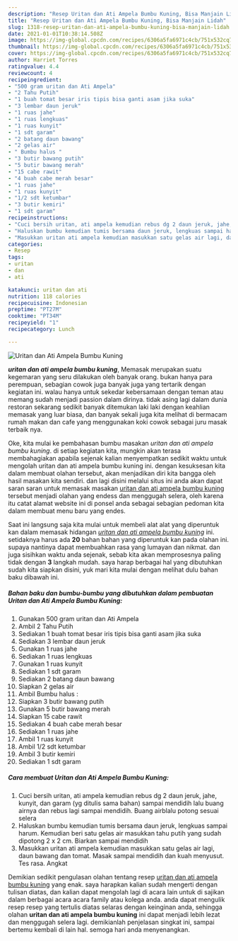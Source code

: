 ```yaml
---
description: "Resep Uritan dan Ati Ampela Bumbu Kuning, Bisa Manjain Lidah"
title: "Resep Uritan dan Ati Ampela Bumbu Kuning, Bisa Manjain Lidah"
slug: 1318-resep-uritan-dan-ati-ampela-bumbu-kuning-bisa-manjain-lidah
date: 2021-01-01T10:38:14.508Z
image: https://img-global.cpcdn.com/recipes/6306a5fa6971c4cb/751x532cq70/uritan-dan-ati-ampela-bumbu-kuning-foto-resep-utama.jpg
thumbnail: https://img-global.cpcdn.com/recipes/6306a5fa6971c4cb/751x532cq70/uritan-dan-ati-ampela-bumbu-kuning-foto-resep-utama.jpg
cover: https://img-global.cpcdn.com/recipes/6306a5fa6971c4cb/751x532cq70/uritan-dan-ati-ampela-bumbu-kuning-foto-resep-utama.jpg
author: Harriet Torres
ratingvalue: 4.4
reviewcount: 4
recipeingredient:
- "500 gram uritan dan Ati Ampela"
- "2 Tahu Putih"
- "1 buah tomat besar iris tipis bisa ganti asam jika suka"
- "3 lembar daun jeruk"
- "1 ruas jahe"
- "1 ruas lengkuas"
- "1 ruas kunyit"
- "1 sdt garam"
- "2 batang daun bawang"
- "2 gelas air"
- " Bumbu halus "
- "3 butir bawang putih"
- "5 butir bawang merah"
- "15 cabe rawit"
- "4 buah cabe merah besar"
- "1 ruas jahe"
- "1 ruas kunyit"
- "1/2 sdt ketumbar"
- "3 butir kemiri"
- "1 sdt garam"
recipeinstructions:
- "Cuci bersih uritan, ati ampela kemudian rebus dg 2 daun jeruk, jahe, kunyit, dan garam (yg ditulis sama bahan) sampai mendidih lalu buang airnya dan rebus lagi sampai mendidih. Buang airblalu potong sesuai selera"
- "Haluskan bumbu kemudian tumis bersama daun jeruk, lengkuas sampai harum. Kemudian beri satu gelas air masukkan tahu putih yang sudah dipotong 2 x 2 cm. Biarkan sampai mendidih"
- "Masukkan uritan ati ampela kemudian masukkan satu gelas air lagi, daun bawang dan tomat. Masak sampai mendidih dan kuah menyusut. Tes rasa. Angkat"
categories:
- Resep
tags:
- uritan
- dan
- ati

katakunci: uritan dan ati 
nutrition: 118 calories
recipecuisine: Indonesian
preptime: "PT27M"
cooktime: "PT34M"
recipeyield: "1"
recipecategory: Lunch

---
```



![Uritan dan Ati Ampela Bumbu Kuning](https://img-global.cpcdn.com/recipes/6306a5fa6971c4cb/751x532cq70/uritan-dan-ati-ampela-bumbu-kuning-foto-resep-utama.jpg)

<b><i>uritan dan ati ampela bumbu kuning</i></b>, Memasak merupakan suatu kegemaran yang seru dilakukan oleh banyak orang. bukan hanya para perempuan, sebagian cowok juga banyak juga yang tertarik dengan kegiatan ini. walau hanya untuk sekedar kebersamaan dengan teman atau memang sudah menjadi passion dalam dirinya. tidak asing lagi dalam dunia restoran sekarang sedikit banyak ditemukan laki laki dengan keahlian memasak yang luar biasa, dan banyak sekali juga kita melihat di bermacam rumah makan dan cafe yang menggunakan koki cowok sebagai juru masak terbaik nya.

Oke, kita mulai ke pembahasan bumbu masakan <i>uritan dan ati ampela bumbu kuning</i>. di setiap kegiatan kita, mungkin akan terasa membahagiakan apabila sejenak kalian menyempatkan sedikit waktu untuk mengolah uritan dan ati ampela bumbu kuning ini. dengan kesuksesan kita dalam membuat olahan tersebut, akan menjadikan diri kita bangga oleh hasil masakan kita sendiri. dan lagi disini melalui situs ini anda akan dapat saran saran untuk memasak masakan <u>uritan dan ati ampela bumbu kuning</u> tersebut menjadi olahan yang endess dan menggugah selera, oleh karena itu catat alamat website ini di ponsel anda sebagai sebagian pedoman kita dalam membuat menu baru yang endes.




Saat ini langsung saja kita mulai untuk membeli alat alat yang diperuntuk kan dalam memasak hidangan <u><i>uritan dan ati ampela bumbu kuning</i></u> ini. setidaknya harus ada <b>20</b> bahan bahan yang diperuntuk kan pada olahan ini. supaya nantinya dapat membuahkan rasa yang lumayan dan nikmat. dan juga sisihkan waktu anda sejenak, sebab kita akan memprosesnya paling tidak dengan <b>3</b> langkah mudah. saya harap berbagai hal yang dibutuhkan sudah kita siapkan disini, yuk mari kita mulai dengan melihat dulu bahan baku dibawah ini.

<!--inarticleads1-->

##### Bahan baku dan bumbu-bumbu yang dibutuhkan dalam pembuatan Uritan dan Ati Ampela Bumbu Kuning:

1. Gunakan 500 gram uritan dan Ati Ampela
1. Ambil 2 Tahu Putih
1. Sediakan 1 buah tomat besar iris tipis bisa ganti asam jika suka
1. Sediakan 3 lembar daun jeruk
1. Gunakan 1 ruas jahe
1. Sediakan 1 ruas lengkuas
1. Gunakan 1 ruas kunyit
1. Sediakan 1 sdt garam
1. Sediakan 2 batang daun bawang
1. Siapkan 2 gelas air
1. Ambil  Bumbu halus :
1. Siapkan 3 butir bawang putih
1. Gunakan 5 butir bawang merah
1. Siapkan 15 cabe rawit
1. Sediakan 4 buah cabe merah besar
1. Sediakan 1 ruas jahe
1. Ambil 1 ruas kunyit
1. Ambil 1/2 sdt ketumbar
1. Ambil 3 butir kemiri
1. Sediakan 1 sdt garam




<!--inarticleads2-->

##### Cara membuat Uritan dan Ati Ampela Bumbu Kuning:

1. Cuci bersih uritan, ati ampela kemudian rebus dg 2 daun jeruk, jahe, kunyit, dan garam (yg ditulis sama bahan) sampai mendidih lalu buang airnya dan rebus lagi sampai mendidih. Buang airblalu potong sesuai selera
1. Haluskan bumbu kemudian tumis bersama daun jeruk, lengkuas sampai harum. Kemudian beri satu gelas air masukkan tahu putih yang sudah dipotong 2 x 2 cm. Biarkan sampai mendidih
1. Masukkan uritan ati ampela kemudian masukkan satu gelas air lagi, daun bawang dan tomat. Masak sampai mendidih dan kuah menyusut. Tes rasa. Angkat




Demikian sedikit pengulasan olahan tentang resep <u>uritan dan ati ampela bumbu kuning</u> yang enak. saya harapkan kalian sudah mengerti dengan tulisan diatas, dan kalian dapat mengolah lagi di acara lain untuk di sajikan dalam berbagai acara acara family atau kolega anda. anda dapat mengulik resep resep yang tertulis diatas selaras dengan keinginan anda, sehingga olahan <b>uritan dan ati ampela bumbu kuning</b> ini dapat menjadi lebih lezat dan menggugah selera lagi. demikianlah penjelasan singkat ini, sampai bertemu kembali di lain hal. semoga hari anda menyenangkan.
